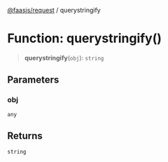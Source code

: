[@faasjs/request](../README.md) / querystringify

# Function: querystringify()

> **querystringify**(`obj`): `string`

## Parameters

### obj

`any`

## Returns

`string`

